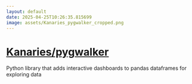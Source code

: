 ```yaml
---
layout: default
date: 2025-04-25T10:26:35.815699
image: assets/Kanaries_pygwalker_cropped.png
---
```


# [Kanaries/pygwalker](https://github.com/Kanaries/pygwalker)

Python library that adds interactive dashboards to pandas dataframes for exploring data
